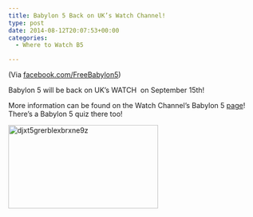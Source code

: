```yaml
---
title: Babylon 5 Back on UK’s Watch Channel!
type: post
date: 2014-08-12T20:07:53+00:00
categories:
  - Where to Watch B5

---
```

(Via <a href="https://www.facebook.com/FreeBabylon5" target="_blank">facebook.com/FreeBabylon5</a>)

Babylon 5 will be back on UK&#8217;s WATCH  on September 15th!

More information can be found on the Watch Channel&#8217;s Babylon 5 <a href="http://watch.uktv.co.uk/shows/babylon-5/" target="_blank">page</a>! There&#8217;s a Babylon 5 quiz there too!

[<img class="aligncenter size-medium wp-image-917" src="http://freeb5:8888/wp-content/uploads/2014/08/djxt5grerblexbrxne9z-300x168.jpg" alt="djxt5grerblexbrxne9z" width="300" height="168" />][1]

 [1]: http://freeb5:8888/wp-content/uploads/2014/08/djxt5grerblexbrxne9z.jpg
